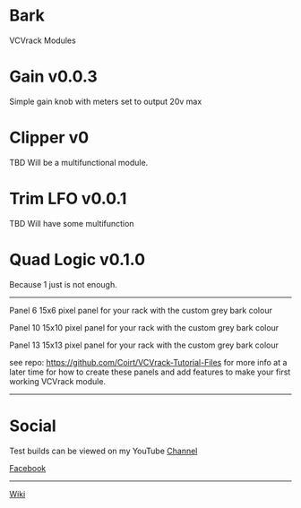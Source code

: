 # Bark
VCVrack Modules


# Gain v0.0.3
Simple gain knob with meters set to output 20v max

# Clipper v0
TBD Will be a multifunctional module.

# Trim LFO v0.0.1
TBD Will have some multifunction

# Quad Logic v0.1.0
Because 1 just is not enough.

---------
Panel 6
15x6 pixel panel for your rack with the custom grey bark colour

Panel 10
15x10 pixel panel for your rack with the custom grey bark colour

Panel 13
15x13 pixel panel for your rack with the custom grey bark colour

see repo: https://github.com/Coirt/VCVrack-Tutorial-Files for more info at a later time for 
how to create these panels and add features to make your first working VCVrack module.

---------
# Social
Test builds can be viewed on my YouTube [Channel](https://www.youtube.com/channel/UCgXuIsOMqlTLbuXRaUjBWuA/featured?view_as=subscriber)

[Facebook](https://www.facebook.com/phil.golden.5070)



--------
[Wiki](https://github.com/Coirt/Bark/wiki)
